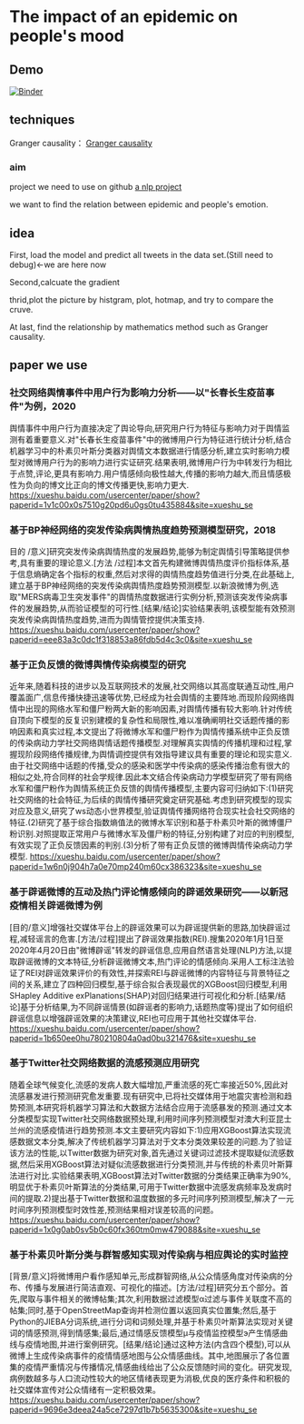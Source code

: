 # The impact of an epidemic on people's mood
## Demo
[![Binder](https://mybinder.org/badge_logo.svg)](https://mybinder.org/v2/gh/PPPHUB/twitter-emotion-recognition/HEAD)

## techniques
Granger causality： [Granger causality](https://en.wikipedia.org/wiki/Granger_causality)

### aim
project we need to use on github
[a nlp project](https://github.com/PPPHUB/twitter-emotion-recognition)

we want to find the relation between epidemic and people's emotion.

## idea
First, load the model and predict all tweets in the data set.(Still need to debug)<-we are here now

Second,calcuate the gradient

thrid,plot the picture by histgram, plot, hotmap, and try to compare the cruve.

At last, find the relationship by mathematics method such as Granger causality.

## paper we use
### 社交网络舆情事件中用户行为影响力分析——以"长春长生疫苗事件"为例，2020
舆情事件中用户行为直接决定了舆论导向,研究用户行为特征与影响力对于舆情监测有着重要意义.对"长春长生疫苗事件"中的微博用户行为特征进行统计分析,结合机器学习中的朴素贝叶斯分类器对舆情文本数据进行情感分析,建立实时影响力模型对微博用户行为的影响力进行实证研究.结果表明,微博用户行为中转发行为相比于点赞,评论,更具有影响力.用户情感倾向极性越大,传播的影响力越大,而且情感极性为负向的博文比正向的博文传播更快,影响力更大.
https://xueshu.baidu.com/usercenter/paper/show?paperid=1v1c00x0s7510g20pd6u0gs0tu435884&site=xueshu_se 


### 基于BP神经网络的突发传染病舆情热度趋势预测模型研究，2018
目的 /意义]研究突发传染病舆情热度的发展趋势,能够为制定舆情引导策略提供参考,具有重要的理论意义.[方法 /过程]本文首先构建微博舆情热度评价指标体系,基于信息熵确定各个指标的权重,然后对求得的舆情热度趋势值进行分类,在此基础上,建立基于BP神经网络的突发传染病舆情热度趋势预测模型.以新浪微博为例,选取"MERS病毒卫生突发事件"的舆情热度数据进行实例分析,预测该突发传染病事件的发展趋势,从而验证模型的可行性.[结果/结论]实验结果表明,该模型能有效预测突发传染病舆情热度趋势,进而为舆情管控提供决策支持.
https://xueshu.baidu.com/usercenter/paper/show?paperid=eee83a3c0dc1f318853a86fdb5d4c3c0&site=xueshu_se

### 基于正负反馈的微博舆情传染病模型的研究

近年来,随着科技的进步以及互联网技术的发展,社交网络以其高度联通互动性,用户覆盖面广,信息传播快捷迅速等优势,已经成为社会舆情的主要阵地.而现阶段网络舆情中出现的网络水军和僵尸粉两大新的影响因素,对舆情传播有较大影响.针对传统自顶向下模型的反复识别建模的复杂性和局限性,难以准确阐明社交话题传播的影响因素和真实过程,本文提出了将微博水军和僵尸粉作为舆情传播系统中正负反馈的传染病动力学社交网络舆情话题传播模型.对理解真实舆情的传播机理和过程,掌握现阶段网络传播规律,为舆情调控提供有效指导建议具有重要的理论和现实意义.由于社交网络中话题的传播,受众的感染和医学中传染病的感染传播治愈有很大的相似之处,符合同样的社会学规律.因此本文结合传染病动力学模型研究了带有网络水军和僵尸粉作为舆情系统正负反馈的舆情传播模型,主要内容可归纳如下:(1)研究社交网络的社会特征,为后续的舆情传播研究奠定研究基础.考虑到研究模型的现实对应及意义,研究了ws动态小世界模型,验证舆情传播网络符合现实社会社交网络的特征.(2)研究了基于综合指数熵值法的微博水军识别和基于朴素贝叶斯的微博僵尸粉识别.对照提取正常用户与微博水军及僵尸粉的特征,分别构建了对应的判别模型,有效实现了正负反馈因素的判别.(3)分析了带有正负反馈的微博舆情传染病动力学模型.
https://xueshu.baidu.com/usercenter/paper/show?paperid=1w6n0j904h7a0e70mp240m60cx386323&site=xueshu_se


### 基于辟谣微博的互动及热门评论情感倾向的辟谣效果研究——以新冠疫情相关辟谣微博为例
[目的/意义]增强社交媒体平台上的辟谣效果可以为辟谣提供新的思路,加快辟谣过程,减轻谣言的危害.[方法/过程]提出了辟谣效果指数(REI).搜集2020年1月1日至2020年4月20日由"微博辟谣"转发的辟谣信息,应用自然语言处理(NLP)方法,以提取辟谣微博的文本特征,分析辟谣微博文本,热门评论的情感倾向.采用人工标注法验证了REI对辟谣效果评价的有效性,并探索REI与辟谣微博的内容特征与背景特征之间的关系,建立了四种回归模型,基于综合拟合表现最优的XGBoost回归模型,利用SHapley Additive exPlanations(SHAP)对回归结果进行可视化和分析.[结果/结论]基于分析结果,为不同辟谣情景(如辟谣者的影响力,话题热度等)提出了如何组织辟谣信息以增强辟谣效果的决策建议,REI也可应用于其他社交媒体平台.
https://xueshu.baidu.com/usercenter/paper/show?paperid=1b650ee0hu780210804a0ad0bu321476&site=xueshu_se 

### 基于Twitter社交网络数据的流感预测应用研究

随着全球气候变化,流感的发病人数大幅增加,严重流感的死亡率接近50%,因此对流感暴发进行预测研究愈发重要.现有研究中,已将社交媒体用于地震灾害检测和趋势预测,本研究将机器学习算法和大数据方法结合应用于流感暴发的预测.通过文本分类模型实现Twitter社交网络数据预处理,利用时间序列预测模型对澳大利亚昆士兰州的流感疫情进行趋势预测.本文主要研究内容如下:1)应用XGBoost算法实现流感数据文本分类,解决了传统机器学习算法对于文本分类效果较差的问题.为了验证该方法的性能,以Twitter数据为研究对象,首先通过关键词过滤技术提取疑似流感数据,然后采用XGBoost算法对疑似流感数据进行分类预测,并与传统的朴素贝叶斯算法进行对比.实验结果表明,XGBoost算法对Twitter数据的分类结果正确率为90%,明显优于朴素贝叶斯算法的分类结果,可用于Twitter数据中流感发病频率及发病时间的提取.2)提出基于Twitter数据和温度数据的多元时间序列预测模型,解决了一元时间序列预测模型时效性差,预测结果相对误差较高的问题。
https://xueshu.baidu.com/usercenter/paper/show?paperid=1x0g0ab0sv5b0c60fx360tm0mw479088&site=xueshu_se 

### 基于朴素贝叶斯分类与群智感知实现对传染病与相应舆论的实时监控

[背景/意义]将微博用户看作感知单元,形成群智网络,从公众情感角度对传染病的分布、传播与发展进行简洁直观、可视化的描述。[方法/过程]研究分五个部分。首先,爬取与事件相关的微博帖集;其次,利用数据过滤模型α过滤与事件关联度不高的帖集;同时,基于OpenStreetMap查询并检测位置以返回真实位置集;然后,基于Python的JIEBA分词系统,进行分词和词频处理,并基于朴素贝叶斯算法实现对关键词的情感预测,得到情感集;最后,通过情感反馈模型μ与疫情监控模型э产生情感曲线与疫情地图,并进行案例研究。[结果/结论]通过这种方法(内含四个模型),可以从微博上生成传染病事件的疫情情感地图与公众情感曲线。其中,地图展示了各位置集的疫情严重情况与传播情况,情感曲线给出了公众反馈随时间的变化。研究发现,病例数越多与人口流动性较大的地区情绪表现更为消极,优良的医疗条件和积极的社交媒体宣传对公众情绪有一定积极效果。
https://xueshu.baidu.com/usercenter/paper/show?paperid=9696e3deea24a5ce7297d1b7b5635300&site=xueshu_se
